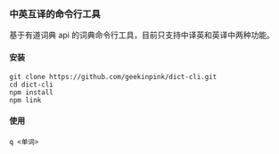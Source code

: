 ### 中英互译的命令行工具
基于有道词典 api 的词典命令行工具，目前只支持中译英和英译中两种功能。
#### 安装
```
git clone https://github.com/geekinpink/dict-cli.git
cd dict-cli
npm install
npm link
```
#### 使用
```
q <单词>
```
